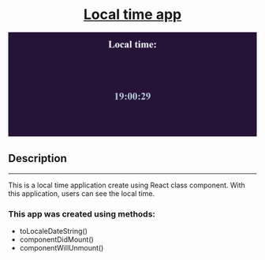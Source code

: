<h1 align="center"><a href="https://localtime-app.netlify.app/" target="_blank">Local time app</a></h1>
<img src="https://github.com/Tataatat13/Local-time/blob/main/%D0%A1%D0%BD%D0%B8%D0%BC%D0%BE%D0%BA%20%D1%8D%D0%BA%D1%80%D0%B0%D0%BD%D0%B0%20(9).png"/>
<h2>Description</h2>
<hr>
<p>This is a local time application create using React class component. With this application, users can see the local time.</p>
<h3>This app was created using methods:</h3>
<ul>
<li>toLocaleDateString() </li>
<li>componentDidMount()</li>
<li>componentWillUnmount()</li>
</ul>
